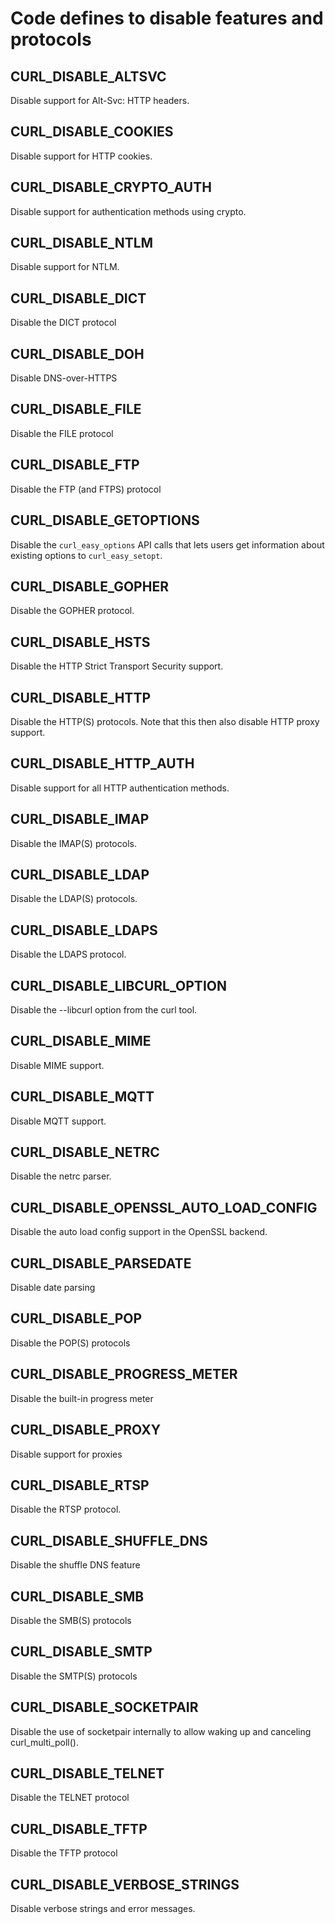 # Code defines to disable features and protocols

## CURL_DISABLE_ALTSVC

Disable support for Alt-Svc: HTTP headers.

## CURL_DISABLE_COOKIES

Disable support for HTTP cookies.

## CURL_DISABLE_CRYPTO_AUTH

Disable support for authentication methods using crypto.

## CURL_DISABLE_NTLM

Disable support for NTLM.

## CURL_DISABLE_DICT

Disable the DICT protocol

## CURL_DISABLE_DOH

Disable DNS-over-HTTPS

## CURL_DISABLE_FILE

Disable the FILE protocol

## CURL_DISABLE_FTP

Disable the FTP (and FTPS) protocol

## CURL_DISABLE_GETOPTIONS

Disable the `curl_easy_options` API calls that lets users get information
about existing options to `curl_easy_setopt`.

## CURL_DISABLE_GOPHER

Disable the GOPHER protocol.

## CURL_DISABLE_HSTS

Disable the HTTP Strict Transport Security support.

## CURL_DISABLE_HTTP

Disable the HTTP(S) protocols. Note that this then also disable HTTP proxy
support.

## CURL_DISABLE_HTTP_AUTH

Disable support for all HTTP authentication methods.

## CURL_DISABLE_IMAP

Disable the IMAP(S) protocols.

## CURL_DISABLE_LDAP

Disable the LDAP(S) protocols.

## CURL_DISABLE_LDAPS

Disable the LDAPS protocol.

## CURL_DISABLE_LIBCURL_OPTION

Disable the --libcurl option from the curl tool.

## CURL_DISABLE_MIME

Disable MIME support.

## CURL_DISABLE_MQTT

Disable MQTT support.

## CURL_DISABLE_NETRC

Disable the netrc parser.

## CURL_DISABLE_OPENSSL_AUTO_LOAD_CONFIG

Disable the auto load config support in the OpenSSL backend.

## CURL_DISABLE_PARSEDATE

Disable date parsing

## CURL_DISABLE_POP

Disable the POP(S) protocols

## CURL_DISABLE_PROGRESS_METER

Disable the built-in progress meter

## CURL_DISABLE_PROXY

Disable support for proxies

## CURL_DISABLE_RTSP

Disable the RTSP protocol.

## CURL_DISABLE_SHUFFLE_DNS

Disable the shuffle DNS feature

## CURL_DISABLE_SMB

Disable the SMB(S) protocols

## CURL_DISABLE_SMTP

Disable the SMTP(S) protocols

## CURL_DISABLE_SOCKETPAIR

Disable the use of socketpair internally to allow waking up and canceling
curl_multi_poll().

## CURL_DISABLE_TELNET

Disable the TELNET protocol

## CURL_DISABLE_TFTP

Disable the TFTP protocol

## CURL_DISABLE_VERBOSE_STRINGS

Disable verbose strings and error messages.
